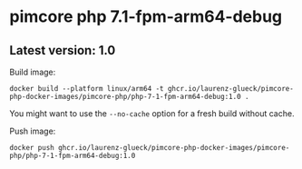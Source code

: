 # pimcore php 7.1-fpm-arm64-debug

## Latest version: 1.0

Build image: 
```
docker build --platform linux/arm64 -t ghcr.io/laurenz-glueck/pimcore-php-docker-images/pimcore-php/php-7-1-fpm-arm64-debug:1.0 .
```

You might want to use the `--no-cache` option for a fresh build without cache.

Push image:
```
docker push ghcr.io/laurenz-glueck/pimcore-php-docker-images/pimcore-php/php-7-1-fpm-arm64-debug:1.0
```
